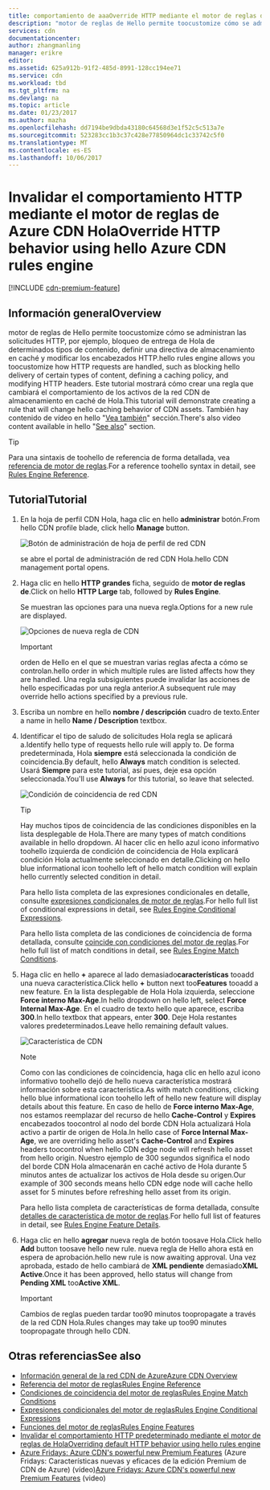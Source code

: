 ```yaml
---
title: comportamiento de aaaOverride HTTP mediante el motor de reglas de Azure CDN Hola | Documentos de Microsoft
description: "motor de reglas de Hello permite toocustomize cómo se administran las solicitudes HTTP CDN de Azure, como el bloqueo de entrega de Hola de determinados tipos de contenido, definir una directiva de almacenamiento en caché y modificar los encabezados HTTP."
services: cdn
documentationcenter: 
author: zhangmanling
manager: erikre
editor: 
ms.assetid: 625a912b-91f2-485d-8991-128cc194ee71
ms.service: cdn
ms.workload: tbd
ms.tgt_pltfrm: na
ms.devlang: na
ms.topic: article
ms.date: 01/23/2017
ms.author: mazha
ms.openlocfilehash: dd7194be9dbda43180c64568d3e1f52c5c513a7e
ms.sourcegitcommit: 523283cc1b3c37c428e77850964dc1c33742c5f0
ms.translationtype: MT
ms.contentlocale: es-ES
ms.lasthandoff: 10/06/2017
---
```

# <a name="override-http-behavior-using-hello-azure-cdn-rules-engine"></a><span data-ttu-id="5234e-103">Invalidar el comportamiento HTTP mediante el motor de reglas de Azure CDN Hola</span><span class="sxs-lookup"><span data-stu-id="5234e-103">Override HTTP behavior using hello Azure CDN rules engine</span></span>
[!INCLUDE [cdn-premium-feature](../../includes/cdn-premium-feature.md)]

## <a name="overview"></a><span data-ttu-id="5234e-104">Información general</span><span class="sxs-lookup"><span data-stu-id="5234e-104">Overview</span></span>
<span data-ttu-id="5234e-105">motor de reglas de Hello permite toocustomize cómo se administran las solicitudes HTTP, por ejemplo, bloqueo de entrega de Hola de determinados tipos de contenido, definir una directiva de almacenamiento en caché y modificar los encabezados HTTP.</span><span class="sxs-lookup"><span data-stu-id="5234e-105">hello rules engine allows you toocustomize how HTTP requests are handled, such as blocking hello delivery of certain types of content, defining a caching policy, and modifying HTTP headers.</span></span>  <span data-ttu-id="5234e-106">Este tutorial mostrará cómo crear una regla que cambiará el comportamiento de los activos de la red CDN de almacenamiento en caché de Hola.</span><span class="sxs-lookup"><span data-stu-id="5234e-106">This tutorial will demonstrate creating a rule that will change hello caching behavior of CDN assets.</span></span>  <span data-ttu-id="5234e-107">También hay contenido de vídeo en hello "[Vea también](#see-also)" sección.</span><span class="sxs-lookup"><span data-stu-id="5234e-107">There's also video content available in hello "[See also](#see-also)" section.</span></span>

   > [!TIP] 
   > <span data-ttu-id="5234e-108">Para una sintaxis de toohello de referencia de forma detallada, vea [referencia de motor de reglas](cdn-rules-engine-reference.md).</span><span class="sxs-lookup"><span data-stu-id="5234e-108">For a reference toohello syntax in detail, see [Rules Engine Reference](cdn-rules-engine-reference.md).</span></span>
   > 


## <a name="tutorial"></a><span data-ttu-id="5234e-109">Tutorial</span><span class="sxs-lookup"><span data-stu-id="5234e-109">Tutorial</span></span>
1. <span data-ttu-id="5234e-110">En la hoja de perfil CDN Hola, haga clic en hello **administrar** botón.</span><span class="sxs-lookup"><span data-stu-id="5234e-110">From hello CDN profile blade, click hello **Manage** button.</span></span>
   
    ![Botón de administración de hoja de perfil de red CDN](./media/cdn-rules-engine/cdn-manage-btn.png)
   
    <span data-ttu-id="5234e-112">se abre el portal de administración de red CDN Hola.</span><span class="sxs-lookup"><span data-stu-id="5234e-112">hello CDN management portal opens.</span></span>
2. <span data-ttu-id="5234e-113">Haga clic en hello **HTTP grandes** ficha, seguido de **motor de reglas de**.</span><span class="sxs-lookup"><span data-stu-id="5234e-113">Click on hello **HTTP Large** tab, followed by **Rules Engine**.</span></span>
   
    <span data-ttu-id="5234e-114">Se muestran las opciones para una nueva regla.</span><span class="sxs-lookup"><span data-stu-id="5234e-114">Options for a new rule are displayed.</span></span>
   
    ![Opciones de nueva regla de CDN](./media/cdn-rules-engine/cdn-new-rule.png)
   
   > [!IMPORTANT]
   > <span data-ttu-id="5234e-116">orden de Hello en el que se muestran varias reglas afecta a cómo se controlan.</span><span class="sxs-lookup"><span data-stu-id="5234e-116">hello order in which multiple rules are listed affects how they are handled.</span></span> <span data-ttu-id="5234e-117">Una regla subsiguientes puede invalidar las acciones de hello especificadas por una regla anterior.</span><span class="sxs-lookup"><span data-stu-id="5234e-117">A subsequent rule may override hello actions specified by a previous rule.</span></span>
   > 
   > 
3. <span data-ttu-id="5234e-118">Escriba un nombre en hello **nombre / descripción** cuadro de texto.</span><span class="sxs-lookup"><span data-stu-id="5234e-118">Enter a name in hello **Name / Description** textbox.</span></span>
4. <span data-ttu-id="5234e-119">Identificar el tipo de saludo de solicitudes Hola regla se aplicará a.</span><span class="sxs-lookup"><span data-stu-id="5234e-119">Identify hello type of requests hello rule will apply to.</span></span>  <span data-ttu-id="5234e-120">De forma predeterminada, Hola **siempre** está seleccionada la condición de coincidencia.</span><span class="sxs-lookup"><span data-stu-id="5234e-120">By default, hello **Always** match condition is selected.</span></span>  <span data-ttu-id="5234e-121">Usará **Siempre** para este tutorial, así pues, deje esa opción seleccionada.</span><span class="sxs-lookup"><span data-stu-id="5234e-121">You'll use **Always** for this tutorial, so leave that selected.</span></span>
   
   ![Condición de coincidencia de red CDN](./media/cdn-rules-engine/cdn-request-type.png)
   
   > [!TIP]
   > <span data-ttu-id="5234e-123">Hay muchos tipos de coincidencia de las condiciones disponibles en la lista desplegable de Hola.</span><span class="sxs-lookup"><span data-stu-id="5234e-123">There are many types of match conditions available in hello dropdown.</span></span>  <span data-ttu-id="5234e-124">Al hacer clic en hello azul icono informativo toohello izquierda de condición de coincidencia de Hola explicará condición Hola actualmente seleccionado en detalle.</span><span class="sxs-lookup"><span data-stu-id="5234e-124">Clicking on hello blue informational icon toohello left of hello match condition will explain hello currently selected condition in detail.</span></span>
   > 
   >  <span data-ttu-id="5234e-125">Para hello lista completa de las expresiones condicionales en detalle, consulte [expresiones condicionales de motor de reglas](cdn-rules-engine-reference-match-conditions.md).</span><span class="sxs-lookup"><span data-stu-id="5234e-125">For hello full list of conditional expressions in detail, see [Rules Engine Conditional Expressions](cdn-rules-engine-reference-match-conditions.md).</span></span>
   >  
   > <span data-ttu-id="5234e-126">Para hello lista completa de las condiciones de coincidencia de forma detallada, consulte [coincide con condiciones del motor de reglas](cdn-rules-engine-reference-match-conditions.md).</span><span class="sxs-lookup"><span data-stu-id="5234e-126">For hello full list of match conditions in detail, see [Rules Engine Match Conditions](cdn-rules-engine-reference-match-conditions.md).</span></span>
   > 
   > 
5. <span data-ttu-id="5234e-127">Haga clic en hello  **+**  aparece al lado demasiado**características** tooadd una nueva característica.</span><span class="sxs-lookup"><span data-stu-id="5234e-127">Click hello **+** button next too**Features** tooadd a new feature.</span></span>  <span data-ttu-id="5234e-128">En la lista desplegable de Hola Hola izquierda, seleccione **Force interno Max-Age**.</span><span class="sxs-lookup"><span data-stu-id="5234e-128">In hello dropdown on hello left, select **Force Internal Max-Age**.</span></span>  <span data-ttu-id="5234e-129">En el cuadro de texto hello que aparece, escriba **300**.</span><span class="sxs-lookup"><span data-stu-id="5234e-129">In hello textbox that appears, enter **300**.</span></span>  <span data-ttu-id="5234e-130">Deje Hola restantes valores predeterminados.</span><span class="sxs-lookup"><span data-stu-id="5234e-130">Leave hello remaining default values.</span></span>
   
   ![Característica de CDN](./media/cdn-rules-engine/cdn-new-feature.png)
   
   > [!NOTE]
   > <span data-ttu-id="5234e-132">Como con las condiciones de coincidencia, haga clic en hello azul icono informativo toohello dejó de hello nueva característica mostrará información sobre esta característica.</span><span class="sxs-lookup"><span data-stu-id="5234e-132">As with match conditions, clicking hello blue informational icon toohello left of hello new feature will display details about this feature.</span></span>  <span data-ttu-id="5234e-133">En caso de hello de **Force interno Max-Age**, nos estamos reemplazar del recurso de hello **Cache-Control** y **Expires** encabezados toocontrol al nodo del borde CDN Hola actualizará Hola activo a partir de origen de Hola.</span><span class="sxs-lookup"><span data-stu-id="5234e-133">In hello case of **Force Internal Max-Age**, we are overriding hello asset's **Cache-Control** and **Expires** headers toocontrol when hello CDN edge node will refresh hello asset from hello origin.</span></span>  <span data-ttu-id="5234e-134">Nuestro ejemplo de 300 segundos significa el nodo del borde CDN Hola almacenarán en caché activo de Hola durante 5 minutos antes de actualizar los activos de Hola desde su origen.</span><span class="sxs-lookup"><span data-stu-id="5234e-134">Our example of 300 seconds means hello CDN edge node will cache hello asset for 5 minutes before refreshing hello asset from its origin.</span></span>
   > 
   > <span data-ttu-id="5234e-135">Para hello lista completa de características de forma detallada, consulte [detalles de característica de motor de reglas](cdn-rules-engine-reference-features.md).</span><span class="sxs-lookup"><span data-stu-id="5234e-135">For hello full list of features in detail, see [Rules Engine Feature Details](cdn-rules-engine-reference-features.md).</span></span>
   > 
   > 
6. <span data-ttu-id="5234e-136">Haga clic en hello **agregar** nueva regla de botón toosave Hola.</span><span class="sxs-lookup"><span data-stu-id="5234e-136">Click hello **Add** button toosave hello new rule.</span></span>  <span data-ttu-id="5234e-137">nueva regla de Hello ahora está en espera de aprobación.</span><span class="sxs-lookup"><span data-stu-id="5234e-137">hello new rule is now awaiting approval.</span></span> <span data-ttu-id="5234e-138">Una vez aprobada, estado de hello cambiará de **XML pendiente** demasiado**XML Active**.</span><span class="sxs-lookup"><span data-stu-id="5234e-138">Once it has been approved, hello status will change from **Pending XML** too**Active XML**.</span></span>
   
   > [!IMPORTANT]
   > <span data-ttu-id="5234e-139">Cambios de reglas pueden tardar too90 minutos toopropagate a través de la red CDN Hola.</span><span class="sxs-lookup"><span data-stu-id="5234e-139">Rules changes may take up too90 minutes toopropagate through hello CDN.</span></span>
   > 
   > 

## <a name="see-also"></a><span data-ttu-id="5234e-140">Otras referencias</span><span class="sxs-lookup"><span data-stu-id="5234e-140">See also</span></span>
* [<span data-ttu-id="5234e-141">Información general de la red CDN de Azure</span><span class="sxs-lookup"><span data-stu-id="5234e-141">Azure CDN Overview</span></span>](cdn-overview.md)
* [<span data-ttu-id="5234e-142">Referencia del motor de reglas</span><span class="sxs-lookup"><span data-stu-id="5234e-142">Rules Engine Reference</span></span>](cdn-rules-engine-reference.md)
* [<span data-ttu-id="5234e-143">Condiciones de coincidencia del motor de reglas</span><span class="sxs-lookup"><span data-stu-id="5234e-143">Rules Engine Match Conditions</span></span>](cdn-rules-engine-reference-match-conditions.md)
* [<span data-ttu-id="5234e-144">Expresiones condicionales del motor de reglas</span><span class="sxs-lookup"><span data-stu-id="5234e-144">Rules Engine Conditional Expressions</span></span>](cdn-rules-engine-reference-conditional-expressions.md)
* [<span data-ttu-id="5234e-145">Funciones del motor de reglas</span><span class="sxs-lookup"><span data-stu-id="5234e-145">Rules Engine Features</span></span>](cdn-rules-engine-reference-features.md)
* [<span data-ttu-id="5234e-146">Invalidar el comportamiento HTTP predeterminado mediante el motor de reglas de Hola</span><span class="sxs-lookup"><span data-stu-id="5234e-146">Overriding default HTTP behavior using hello rules engine</span></span>](cdn-rules-engine.md)
* <span data-ttu-id="5234e-147">[Azure Fridays: Azure CDN's powerful new Premium Features](https://azure.microsoft.com/documentation/videos/azure-cdns-powerful-new-premium-features/) (Azure Fridays: Características nuevas y eficaces de la edición Premium de CDN de Azure) (vídeo)</span><span class="sxs-lookup"><span data-stu-id="5234e-147">[Azure Fridays: Azure CDN's powerful new Premium Features](https://azure.microsoft.com/documentation/videos/azure-cdns-powerful-new-premium-features/) (video)</span></span>
